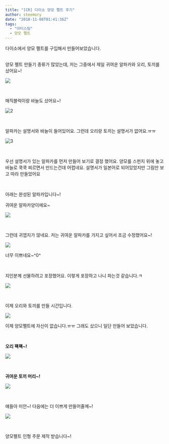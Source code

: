 ```yaml
---
title: "[CR] 다이소 양모 펠트 후기"
author: steemory
date: "2018-11-08T01:41:36Z"
tags:
  - "아티스팀"
  - 양모 펠트
---
```

다이소에서 양모 펠트를 구입해서 만들어보았습니다.

<br>
양모 펠트 만들기 종류가 많았는데, 저는 그중에서 제일 귀여운 알파카와 오리, 토끼를 샀어요~!

![](https://cdn.steemitimages.com/DQmc1Ts66aab7TjwbrFLjquGa8feiKoGsMPjMapSzoiEDyX/1.jpg)


<br>

매직블럭이랑 바늘도 샀어요~!

![2](https://cdn.steemitimages.com/DQmXBYkpS2SVMeDEdqRUKj6xvwF1nerdWyR4gw6ZeL53b7y/20180701_192340.jpg)


<br>

알파카는 설명서와 바늘이 들어있어요. 그런데 오리랑 토끼는 설명서가 없어요.ㅠㅠ

![3](https://cdn.steemitimages.com/DQmNfhpBhdKs7XMdzoYSGRxzrpVpRCoAjd1P1AvdfdFuaFd/20180701_131120.jpg)

<br>

우선 설명서가 있는 알파카를 먼저 만들어 보기로 결정 했어요. 양모를 스펀지 위에 놓고 바늘로 쿡쿡 찌르면서 만드는건데 어렵네요. 설명서가 일본어로 되어있었지만 그림만 보고 따라 만들었어요

<br>

아래는 완성된 알파카입니다~!


귀여운 알파카양이에요~

![](https://cdn.steemitimages.com/DQmdxFgJnbRY7eUt6fs5JysnMd8c6eByCFbaEBceJ91b2oW/23.jpg)

<br>

그런데 귀엽지가 않네요. 저는 귀여운 알파카를 가지고 싶어서 조금 수정했어요~!

![](https://cdn.steemitimages.com/DQmabk3WmUij7Ka1KvLtECR7UkvqWB5Rh7hMamJRXM3fvp1/33.jpg)

너무 이쁘네요~^0^

<br>

지인분께 선물하려고 포장했어요. 이렇게 포장하고 나니 파는것 같습니다.ㅋ

![](https://cdn.steemitimages.com/DQmV29Wb6EqU4fj7z3VZGw6KvbY9BEme2s9sqhn55QKYQRK/20180630_201644.jpg)

<br>

이제 오리와 토끼를 만들 시간입니다. 

![](https://cdn.steemitimages.com/DQmNMkK8Z6nm9dTMTutbZFNVP2gdGt4wPDcPer8B8uKuWb6/20180701_192504.jpg)

이제 양모펠트에 자신이 없습니다.ㅠㅠ 그래도 샀으니 일단 만들어 보았습니다.

<br>

**오리 꽥꽥~!**

![](https://cdn.steemitimages.com/DQmbpJvJEWBXWLfkxyiAS4xfPqQ9D7ofyD36cpym1ptWzzc/20180701_220201.jpg)

<br>

**귀여운 토끼 머리~!**

![](https://cdn.steemitimages.com/DQmNzR3Ecpydhd5p8zUL41w4MacwU5b9xuudoGcLDq9inxc/20180701_2202212.jpg)

<br>

얘들아 미안~! 다음에는 더 이쁘게 만들어줄께~!

![](https://cdn.steemitimages.com/DQmadX5ScMUcjWmFdf4Vp9Nn7jpUZLHkBMSGvZAjdANmqp5/20180701_220154.jpg)

<br>

양모펠트 인형 주문 제작 받습니다~! 
